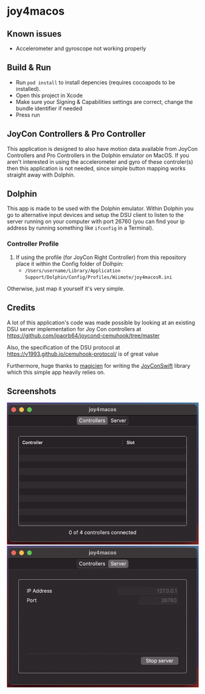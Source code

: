 # joy4macos

## Known issues

- Accelerometer and gyroscope not working properly

## Build & Run

- Run `pod install` to install depencies (requires cocoapods to be installed).
- Open this project in Xcode
- Make sure your Signing & Capabilities settings are correct, change the bundle identifier if needed
- Press run

## JoyCon Controllers & Pro Controller

This application is designed to also have motion data available from JoyCon Controllers and Pro Controllers in the Dolphin emulator on MacOS.
If you aren't interested in using the accelerometer and gyro of these controler(s) then this application is not needed, 
since simple button mapping works straight away with Dolphin.

## Dolphin

This app is made to be used with the Dolphin emulator. 
Within Dolphin you go to alternative input devices and setup the DSU client to listen to the server running on your computer with port 26760 (you can find your ip address by running something like `ifconfig` in a Terminal).

### Controller Profile

1. If using the profile (for JoyCon Right Controller) from this repository place it within the Config folder of Dolhpin:
	- `/Users/username/Library/Application Support/Dolphin/Config/Profiles/Wiimote/joy4macosR.ini`

Otherwise, just map it yourself it's very simple.

## Credits

A lot of this application's code was made possible by looking at an existing DSU server
implementation for Joy Con controllers at https://github.com/joaorb64/joycond-cemuhook/tree/master

Also, the specification of the DSU protocol at https://v1993.github.io/cemuhook-protocol/ is of
great value

Furthermore, huge thanks to [magicien](https://github.com/magicien) for writing the [JoyConSwift](https://github.com/magicien/JoyConSwift) library which this simple app heavily relies on.

## Screenshots

<img src="https://github.com/marcowindt/joy4macos/blob/main/screenshot1.png" alt="Screenshot of the controllers tab"/>
<img src="https://github.com/marcowindt/joy4macos/blob/main/screenshot2.png" alt="Screenshot of the server tab"/>
